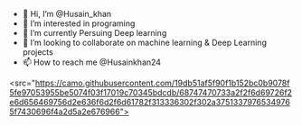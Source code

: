 - 👋 Hi, I’m @Husain_khan
- 👀 I’m interested in programing
- 🌱 I’m currently Persuing  Deep learning 
- 💞️ I’m looking to collaborate on machine learning & Deep Learning projects 
- 📫 How to reach me @Husainkhan24

<src="https://camo.githubusercontent.com/19db51af5f90f1b152bc0b9078f5fe97053955be5074f03f17019c70345bdcdb/68747470733a2f2f6d69726f2e6d656469756d2e636f6d2f6d61782f313336302f302a37513379765349765f7430696f4a2d5a2e676966">

<!---
Husainkhan24/Husainkhan24 is a ✨ special ✨ repository because its `README.md` (this file) appears on your GitHub profile.
You can click the Preview link to take a look at your changes.
--->
